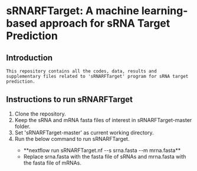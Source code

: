 # sRNARFTarget: A machine learning-based approach for sRNA Target Prediction #
  
  ## Introduction

    This repository contains all the codes, data, results and supplementary files related to 'sRNARFTarget' program for sRNA target prediction.
  
  ## Instructions to run sRNARFTarget
   <ol>
    <li>Clone the repository.</li>
    <li>Keep the sRNA and mRNA fasta files of interest in sRNARFTarget-master folder.</li>
    <li>Set 'sRNARFTarget-master' as current working directory.</li>
    <li>Run the below command to run sRNARFTarget.</li>
      <ul>
      <li>**nextflow run sRNARFTarget.nf --s srna.fasta --m mrna.fasta**</li>
      <li>Replace srna.fasta with the fasta file of sRNAs and mrna.fasta with the fasta file of mRNAs.</li>
      </ul>
   </ol>
    
